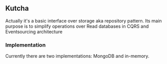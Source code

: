 ## Kutcha
Actually it's a basic interface over storage aka repository pattern. Its main purpose is to simplify operations over Read databases in CQRS and Eventsourcing architecture

### Implementation 
Currently there are two implementations: MongoDB and in-memory. 

	
	

